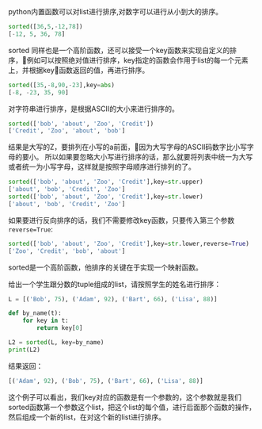 python内置函数可以对list进行排序,对数字可以进行从小到大的排序。
```python
sorted([36,5,-12,78])
[-12, 5, 36, 78]
```
sorted 同样也是一个高阶函数，还可以接受一个key函数来实现自定义的排序，例如可以按照绝对值进行排序，key指定的函数会作用于list的每一个元素上，并根据key函数返回的值，再进行排序。
```python
sorted([35,-8,90,-23],key=abs)
[-8, -23, 35, 90]
```
对字符串进行排序，是根据ASCII的大小来进行排序的。
```python
sorted(['bob', 'about', 'Zoo', 'Credit'])
['Credit', 'Zoo', 'about', 'bob']
```
结果是大写的Z，要排列在小写的a前面，因为大写字母的ASCII码数字比小写字母的要小。
所以如果要忽略大小写进行排序的话，那么就要将列表中统一为大写或者统一为小写字母，这样就是按照字母顺序进行排列的了。
```python
sorted(['bob', 'about', 'Zoo', 'Credit'],key=str.upper)
['about', 'bob', 'Credit', 'Zoo']
sorted(['bob', 'about', 'Zoo', 'Credit'],key=str.lower)
['about', 'bob', 'Credit', 'Zoo']
```

如果要进行反向排序的话，我们不需要修改key函数，只要传入第三个参数`reverse=True`:
```python
sorted(['bob', 'about', 'Zoo', 'Credit'],key=str.lower,reverse=True)
['Zoo', 'Credit', 'bob', 'about']
```
sorted是一个高阶函数，他排序的关键在于实现一个映射函数。

给出一个学生跟分数的tuple组成的list，请按照学生的姓名进行排序：
```python
L = [('Bob', 75), ('Adam', 92), ('Bart', 66), ('Lisa', 88)]

def by_name(t):
    for key in t:
        return key[0]

L2 = sorted(L, key=by_name)
print(L2)
```
结果返回：
```python
[('Adam', 92), ('Bob', 75), ('Bart', 66), ('Lisa', 88)]
```

这个例子可以看出，我们key对应的函数是有一个参数的，这个参数就是我们sorted函数第一个参数这个list，把这个list的每个值，进行后面那个函数的操作，然后组成一个新的list，在对这个新的list进行排序。

